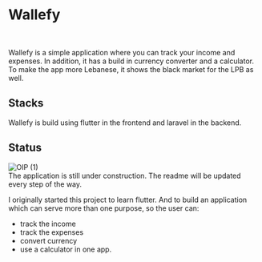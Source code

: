 # Wallefy
<br>

Wallefy is a simple application where you can track your income and expenses. In addition, it has a build in currency converter and a calculator. To make the app more Lebanese, it shows the black market for the LPB as well.
<br>

## Stacks
Wallefy is build using flutter in the frontend and laravel in the backend.
<br>

## Status
![OIP (1)](https://user-images.githubusercontent.com/112479742/234413156-b8fc5e39-bf5f-4cb0-ab5d-3e3c9df861d9.jpg)
<br>
The application is still under construction.
The readme will be updated every step of the way.

I originally started this project to learn flutter. And to build an application which can serve more than one purpose, so the user can:
* track the income
* track the expenses
* convert currency
* use a calculator
in one app.
